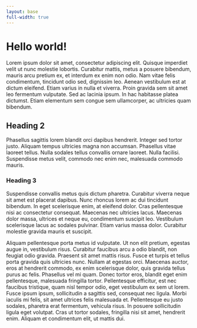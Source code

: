 ```yaml
---
layout: base
full-width: true
---
```


<div class="bg-primary text-white">
  <div class="grid-container padding-y-4" markdown="block">

# Hello world!

Lorem ipsum dolor sit amet, consectetur adipiscing elit. Quisque imperdiet velit ut nunc molestie lobortis. Curabitur mattis, metus a posuere bibendum, mauris arcu pretium ex, et interdum ex enim non odio. Nam vitae felis condimentum, tincidunt odio sed, dignissim leo. Aenean vestibulum est at dictum eleifend. Etiam varius in nulla et viverra. Proin gravida sem sit amet leo fermentum vulputate. Sed ac lacinia ipsum. In hac habitasse platea dictumst. Etiam elementum sem congue sem ullamcorper, ac ultricies quam bibendum.

  </div>
</div>

<div class="grid-container padding-y-2" markdown="block">

## Heading 2

Phasellus sagittis lorem blandit orci dapibus hendrerit. Integer sed tortor justo. Aliquam tempus ultricies magna non accumsan. Phasellus vitae laoreet tellus. Nulla sodales tellus convallis ornare laoreet. Nulla facilisi. Suspendisse metus velit, commodo nec enim nec, malesuada commodo mauris.

### Heading 3

Suspendisse convallis metus quis dictum pharetra. Curabitur viverra neque sit amet est placerat dapibus. Nunc rhoncus lorem ac dui tincidunt bibendum. In eget scelerisque enim, at eleifend dolor. Cras pellentesque nisi ac consectetur consequat. Maecenas nec ultricies lacus. Maecenas dolor massa, ultrices et neque eu, condimentum suscipit leo. Vestibulum scelerisque lacus ac sodales pulvinar. Etiam varius massa dolor. Curabitur molestie gravida mauris et suscipit.

Aliquam pellentesque porta metus id vulputate. Ut non elit pretium, egestas augue in, vestibulum risus. Curabitur faucibus arcu a odio blandit, non feugiat odio gravida. Praesent sit amet mattis risus. Fusce et turpis et tellus porta gravida quis ultricies nunc. Nullam at egestas orci. Maecenas auctor, eros at hendrerit commodo, ex enim scelerisque dolor, quis gravida tellus purus ac felis. Phasellus vel mi quam. Donec tortor eros, blandit eget enim pellentesque, malesuada fringilla tortor. Pellentesque efficitur, est nec faucibus tristique, quam nisl tempor odio, eget vestibulum ex sem ut lorem. Fusce ipsum ipsum, sollicitudin a sagittis sed, consequat nec ligula. Morbi iaculis mi felis, sit amet ultrices felis malesuada et. Pellentesque eu justo sodales, pharetra erat fermentum, vehicula risus. In posuere sollicitudin ligula eget volutpat. Cras ut tortor sodales, fringilla nisi sit amet, hendrerit enim. Aliquam et condimentum elit, ut mattis dui.

</div>